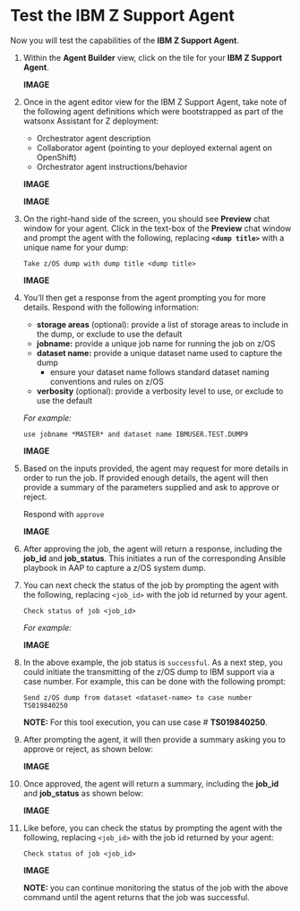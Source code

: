 # Test the **IBM Z Support Agent**

Now you will test the capabilities of the **IBM Z Support Agent**.

1. Within the **Agent Builder** view, click on the tile for your **IBM Z Support Agent**.

    **IMAGE**

2. Once in the agent editor view for the IBM Z Support Agent, take note of the following agent definitions which were bootstrapped as part of the watsonx Assistant for Z deployment:

    - Orchestrator agent description
    - Collaborator agent (pointing to your deployed external agent on OpenShift)
    - Orchestrator agent instructions/behavior

    **IMAGE**

    **IMAGE**

3. On the right-hand side of the screen, you should see **Preview** chat window for your agent. Click in the text-box of the **Preview** chat window and prompt the agent with the following, replacing **`<dump title>`** with a unique name for your dump:
   
    `Take z/OS dump with dump title <dump title>`

    **IMAGE**

4. You’ll then get a response from the agent prompting you for more details. Respond with the following information:
   
    * **storage areas** (optional): provide a list of storage areas to include in the dump, or exclude to use the default
    * **jobname:** provide a unique job name for running the job on z/OS
    * **dataset name:** provide a unique dataset name used to capture the dump
        * ensure your dataset name follows standard dataset naming conventions and rules on z/OS
    * **verbosity** (optional): provide a verbosity level to use, or exclude to use the default

    *For example:*

    ```
    use jobname *MASTER* and dataset name IBMUSER.TEST.DUMP9
    ```

    **IMAGE**

5. Based on the inputs provided, the agent may request for more details in order to run the job. If provided enough details, the agent will then provide a summary of the parameters supplied and ask to approve or reject.

    Respond with `approve`

    **IMAGE**

6. After approving the job, the agent will return a response, including the **job_id** and **job_status**. This initiates a run of the corresponding Ansible playbook in AAP to capture a z/OS system dump.

7. You can next check the status of the job by prompting the agent with the following, replacing `<job_id>` with the job id returned by your agent.
   
    `Check status of job <job_id>`

    *For example:*

    **IMAGE**

8. In the above example, the job status is `successful`. As a next step, you could initiate the transmitting of the z/OS dump to IBM support via a case number. For example, this can be done with the following prompt:
   
    `Send z/OS dump from dataset <dataset-name> to case number TS019840250`

    **NOTE:** For this tool execution, you can use case # **TS019840250**.


9. After prompting the agent, it will then provide a summary asking you to approve or reject, as shown below:
    
    **IMAGE**

10. Once approved, the agent will return a summary, including the **job_id** and **job_status** as shown below:
    
    **IMAGE**

11. Like before, you can check the status by prompting the agent with the following, replacing `<job_id>` with the job id returned by your agent:
    
    `Check status of job <job_id>`
    
    **IMAGE**

    **NOTE:** you can continue monitoring the status of the job with the above command until the agent returns that the job was successful.